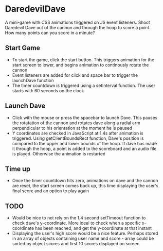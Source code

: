 # DaredevilDave
A mini-game with CSS animations triggered on JS event listeners. Shoot Daredevil Dave out of the cannon and through the hoop to score a point. How many points can you score in a minute?

## Start Game
- To start the game, click the start button. This triggers animation for the start screen to lower, and begins animation to continously rotate the cannon
- Event listeners are added for click and space bar to trigger the launchDave function
- The timer countdown is triggered using a setInterval function. The user starts with 60 seconds on the clock. 

## Launch Dave
- Click with the mouse or press the spacebar to launch Dave. This pauses the rotatation of the cannon and rotates dave along a radial arm perpendicular to his orientation at the moment he is paused
- Y coordinates are checked in JavaScript at 1.4s after animation is triggered. Using getClientBoundsRect function, Dave's position is compared to the upper and lower bounds of the hoop. If dave has made it through the hoop, a point is added to the scoreboard and an audio file is played. Otherwise the animation is restarted

## Time up
- Once the timer countdown hits zero, animations on dave and the cannon are reset, the start screen comes back up, this time displaying the user's final score and an option to play again

## TODO
- Would be nice to not rely on the 1.4 second setTimeout function to check dave's y-coordinate. More ideal to check when a specific x-coordinate has been reached, and get the y-coordinate at that instant
- Displaying the user's high score would be a nice feature. Perhaps stored in an array of objects containing user name and score - array could be sorted by object scores and first 10 scores displayed on screen
